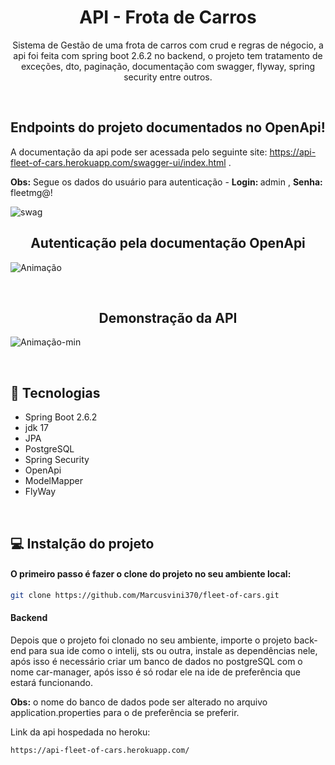 <h1 align="center"> API - Frota de Carros </h1>
<p align="center">Sistema de Gestão de uma frota de carros com crud e regras de négocio, a api foi feita com spring boot 2.6.2 no backend,
o projeto tem tratamento de exceções, dto, paginação, documentação com swagger, flyway, spring security entre outros.</p>

<br>

## <h2 align="center">Endpoints do projeto documentados no OpenApi!</h2>

A documentação da api pode ser acessada pelo seguinte site: https://api-fleet-of-cars.herokuapp.com/swagger-ui/index.html .

<strong>Obs:</strong> Segue os dados do usuário para autenticação - <strong>Login: </strong> admin , <strong>Senha: </strong>fleetmg@!


![swag](https://user-images.githubusercontent.com/51136557/185996094-ce069f1b-2299-4ebc-9263-29388feb4ef9.png)

## <h2 align="center">Autenticação pela documentação OpenApi</h2>

![Animação](https://user-images.githubusercontent.com/51136557/186007367-cf6dca45-ab79-4396-9a4c-00ced1cb08ab.gif)

<br>


## <h2 align="center">Demonstração da API</h2>

![Animação-min](https://user-images.githubusercontent.com/51136557/186000594-3814a92c-695c-47e4-838d-5ad191d1eee5.gif)

<br>


## 🚀 Tecnologias
- Spring Boot 2.6.2
- jdk 17
- JPA
- PostgreSQL
- Spring Security
- OpenApi
- ModelMapper
- FlyWay

<br>

## 💻 Instalção do projeto

#### O primeiro passo é fazer o clone do projeto no seu ambiente local:

```bash
git clone https://github.com/Marcusvini370/fleet-of-cars.git
```

#### Backend

Depois que o projeto foi clonado no seu ambiente, importe o projeto back-end para sua ide como o intelij, sts ou outra, instale as dependências nele, após isso é necessário criar um banco de dados no postgreSQL com o nome car-manager, após isso é só rodar ele na ide de preferência que estará funcionando.

<strong>Obs:</strong> o nome do banco de dados pode ser alterado no arquivo application.properties para o de preferência se preferir.

Link da api hospedada no heroku:

```bash
https://api-fleet-of-cars.herokuapp.com/
```

